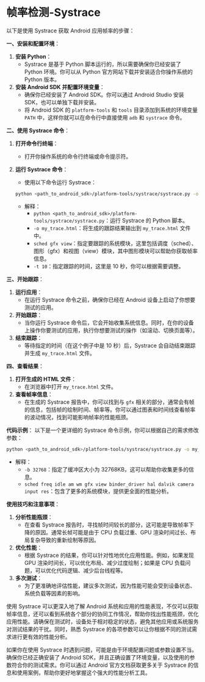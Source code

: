 # 帧率检测-Systrace

以下是使用 Systrace 获取 Android 应用帧率的步骤：

**一、安装和配置环境**：

1. **安装 Python**：
    - Systrace 是基于 Python 脚本运行的，所以需要确保你已经安装了 Python 环境。你可以从 Python 官方网站下载并安装适合你操作系统的 Python 版本。
2. **安装 Android SDK 并配置环境变量**：
    - 确保你已经安装了 Android SDK。你可以通过 Android Studio 安装 SDK，也可以单独下载并安装。
    - 将 Android SDK 的 `platform-tools` 和 `tools` 目录添加到系统的环境变量 `PATH` 中，这样你就可以在命令行中直接使用 `adb` 和 `systrace` 命令。

**二、使用 Systrace 命令**：

1. **打开命令行终端**：
    - 打开你操作系统的命令行终端或命令提示符。
2. **运行 Systrace 命令**：
    - 使用以下命令运行 Systrace：

    ```sh
    python <path_to_android_sdk>/platform-tools/systrace/systrace.py -o my_trace.html sched gfx view -t 10
    ```

    - 解释：
        - `python <path_to_android_sdk>/platform-tools/systrace/systrace.py`：运行 Systrace 的 Python 脚本。
        - `-o my_trace.html`：将生成的跟踪结果输出到 `my_trace.html` 文件中。
        - `sched gfx view`：指定要跟踪的系统模块，这里包括调度（sched）、图形（gfx）和视图（view）模块，其中图形模块可以帮助你获取帧率信息。
        - `-t 10`：指定跟踪的时间，这里是 10 秒，你可以根据需要调整。

**三、开始跟踪**：

1. **运行应用**：
    - 在运行 Systrace 命令之前，确保你已经在 Android 设备上启动了你想要测试的应用。
2. **开始跟踪**：
    - 当你运行 Systrace 命令后，它会开始收集系统信息。同时，在你的设备上操作你要测试的应用，执行你想要测试的操作（如滚动、切换页面等）。
3. **结束跟踪**：
    - 等待指定的时间（在这个例子中是 10 秒）后，Systrace 会自动结束跟踪并生成 `my_trace.html` 文件。

**四、查看结果**：

1. **打开生成的 HTML 文件**：
    - 在浏览器中打开 `my_trace.html` 文件。
2. **查看帧率信息**：
    - 在生成的 Systrace 报告中，你可以找到与 `gfx` 相关的部分，通常会有帧的信息，包括帧的绘制时间、帧率等。你可以通过图表和时间线查看帧率的波动情况，找到可能影响帧率的性能瓶颈。

**代码示例**：
以下是一个更详细的 Systrace 命令示例，你可以根据自己的需求修改参数：

```sh
python <path_to_android_sdk>/platform-tools/systrace/systrace.py -o my_trace.html sched freq idle am wm gfx view binder_driver hal dalvik camera input res -t 20 -b 32768
```

- 解释：
  - `-b 32768`：指定了缓冲区大小为 32768KB，这可以帮助你收集更多的信息。
  - `sched freq idle am wm gfx view binder_driver hal dalvik camera input res`：包含了更多的系统模块，提供更全面的性能分析。

**使用技巧和注意事项**：

1. **分析性能瓶颈**：
    - 在查看 Systrace 报告时，寻找帧时间较长的部分，这可能是导致帧率下降的原因。通常长帧可能是由于 CPU 负载过重、GPU 渲染时间过长、布局复杂导致的重新绘制等原因。
2. **优化性能**：
    - 根据 Systrace 的结果，你可以针对性地优化应用性能。例如，如果发现 GPU 渲染时间长，可以优化布局、减少过度绘制；如果是 CPU 负载问题，可以优化代码逻辑、减少后台线程等。
3. **多次测试**：
    - 为了更准确地评估性能，建议多次测试，因为性能可能会受到设备状态、系统负载等因素的影响。

使用 Systrace 可以更深入地了解 Android 系统和应用的性能表现，不仅可以获取帧率信息，还可以看到系统各个部分的协同工作情况，帮助你找出性能瓶颈，优化应用性能。请确保在测试时，设备处于相对稳定的状态，避免其他应用或系统服务对测试结果的干扰。同时，熟悉 Systrace 的各项参数可以让你根据不同的测试需求进行更有效的性能分析。

如果你在使用 Systrace 时遇到问题，可能是由于环境配置问题或参数设置不当。确保你已经正确安装了 Android SDK，并且正确设置了环境变量，以及使用的参数符合你的测试需求。你可以通过 Android 官方文档获取更多关于 Systrace 的信息和使用案例，帮助你更好地掌握这个强大的性能分析工具。
